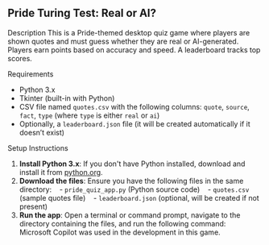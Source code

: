 ## Pride Turing Test: Real or AI?

Description
This is a Pride-themed desktop quiz game where players are shown quotes and must guess whether they are real or AI-generated. Players earn points based on accuracy and speed. A leaderboard tracks top scores.

Requirements
- Python 3.x
- Tkinter (built-in with Python)
- CSV file named `quotes.csv` with the following columns: `quote`, `source`, `fact`, `type` (where `type` is either `real` or `ai`)
- Optionally, a `leaderboard.json` file (it will be created automatically if it doesn’t exist)

Setup Instructions
1. **Install Python 3.x**: If you don't have Python installed, download and install it from [python.org](https://www.python.org/downloads/).
2. **Download the files**: Ensure you have the following files in the same directory:
   - `pride_quiz_app.py` (Python source code)
   - `quotes.csv` (sample quotes file)
   - `leaderboard.json` (optional, will be created if not present)
3. **Run the app**: Open a terminal or command prompt, navigate to the directory containing the files, and run the following command:
   
Microsoft Copilot was used in the development in this game.
